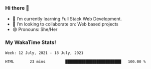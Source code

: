 ### Hi there 👋

- 🌱 I’m currently learning Full Stack Web Development.
- 👯 I’m looking to collaborate on: Web based projects
- 😄 Pronouns: She/Her

### My WakaTime Stats!

<!--START_SECTION:waka-->
```text
Week: 12 July, 2021 - 18 July, 2021

HTML       23 mins         █████████████████████████   100.00 % 
```
<!--END_SECTION:waka-->
